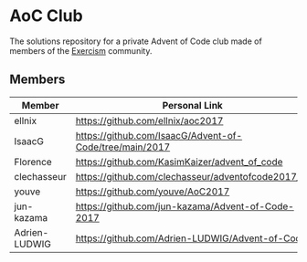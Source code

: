 # AoC Club

The solutions repository for a private Advent of Code club made of members of the [Exercism](https://exercism.org) community.

## Members

| Member               | Personal Link                                                                                       |
|----------------------|-----------------------------------------------------------------------------------------------------|
| ellnix               | https://github.com/ellnix/aoc2017                                                                   |
| IsaacG               | https://github.com/IsaacG/Advent-of-Code/tree/main/2017                                             |
| Florence             | https://github.com/KasimKaizer/advent_of_code                                                       |
| clechasseur          | https://github.com/clechasseur/adventofcode2017_rs                                                  |
| youve                | https://github.com/youve/AoC2017                                                                    |
| jun-kazama           | https://github.com/jun-kazama/Advent-of-Code-2017                                                   |
| Adrien-LUDWIG        | https://github.com/Adrien-LUDWIG/Advent-of-Code                                                     |
